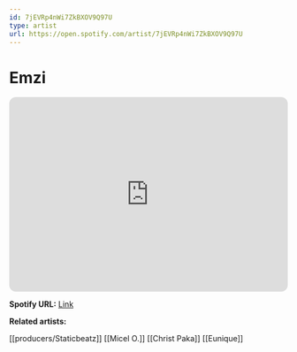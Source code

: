 ```yaml
---
id: 7jEVRp4nWi7ZkBXOV9Q97U
type: artist
url: https://open.spotify.com/artist/7jEVRp4nWi7ZkBXOV9Q97U
---
```

# Emzi

<iframe style="border-radius:12px" src="https://open.spotify.com/embed/artist/7jEVRp4nWi7ZkBXOV9Q97U" width="100%" height="352" frameBorder="0" allowfullscreen="" allow="autoplay; clipboard-write; encrypted-media; fullscreen; picture-in-picture" loading="lazy"></iframe>

**Spotify URL:** [Link](https://open.spotify.com/artist/7jEVRp4nWi7ZkBXOV9Q97U)

**Related artists:**

[[producers/Staticbeatz]]
[[Micel O.]]
[[Christ Paka]]
[[Eunique]]
